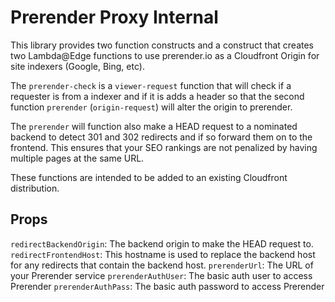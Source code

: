 # Prerender Proxy Internal
This library provides two function constructs and a construct that creates two Lambda@Edge functions to use prerender.io as a Cloudfront Origin for site indexers (Google, Bing, etc). 

The `prerender-check` is a `viewer-request` function that will check if a requester is from a indexer and if it is adds a header so that the second function `prerender` (`origin-request`) will alter the origin to prerender.

The `prerender` will function also make a HEAD request to a nominated backend to detect 301 and 302 redirects and if so forward them on to the frontend. This ensures that your SEO rankings are not penalized by having multiple pages at the same URL.

These functions are intended to be added to an existing Cloudfront distribution.

## Props
`redirectBackendOrigin`: The backend origin to make the HEAD request to.
`redirectFrontendHost`: This hostname is used to replace the backend host for any redirects that contain the backend host.
`prerenderUrl`: The URL of your Prerender service
`prerenderAuthUser`: The basic auth user to access Prerender
`prerenderAuthPass`: The basic auth password to access Prerender
